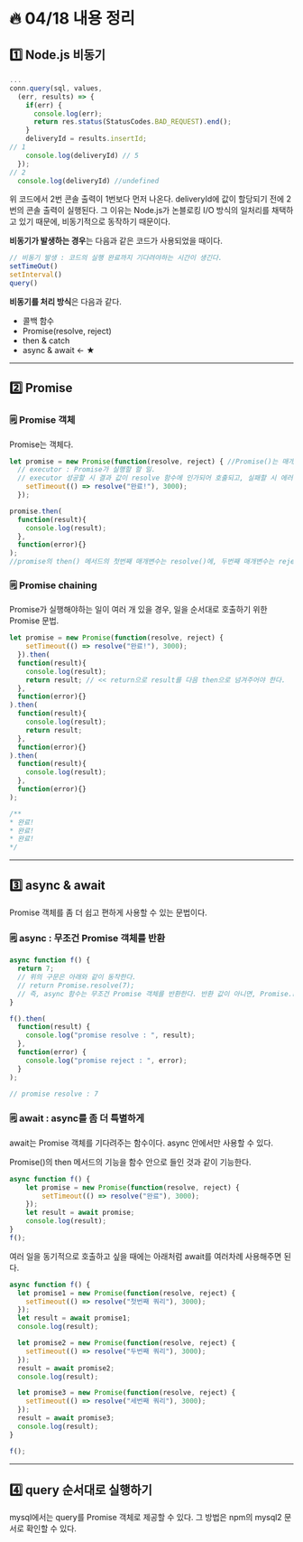 # :fire: 04/18 내용 정리

## :one: Node.js 비동기

```javascript
...
conn.query(sql, values, 
  (err, results) => {
    if(err) {
      console.log(err);
      return res.status(StatusCodes.BAD_REQUEST).end();
    }
    deliveryId = results.insertId;
// 1
    console.log(deliveryId) // 5
  });
// 2
  console.log(deliveryId) //undefined
```

위 코드에서 2번 콘솔 출력이 1번보다 먼저 나온다. deliveryId에 값이 할당되기 전에 2번의 콘솔 출력이 실행된다. 그 이유는 Node.js가 논블로킹 I/O 방식의 일처리를 채택하고 있기 때문에, 비동기적으로 동작하기 때문이다.

**비동기가 발생하는 경우**는 다음과 같은 코드가 사용되었을 때이다.

```javascript
// 비동기 발생 : 코드의 실행 완료까지 기다려야하는 시간이 생긴다.
setTimeOut()
setInterval()
query()
```

**비동기를 처리 방식**은 다음과 같다.

- 콜백 함수
- Promise(resolve, reject)
- then & catch
- async & await ← ★

---

## :two: Promise

### 🗒 Promise 객체

Promise는 객체다. 

```javascript
let promise = new Promise(function(resolve, reject) { //Promise()는 매개변수로 함수를 받는다. resolve와 reject도 콜백함수이다.
  // executor : Promise가 실행할 할 일.
  // executor 성공할 시 결과 값이 resolve 함수에 인가되어 호출되고, 실패할 시 에러 값이 reject 함수에 인가되어 호출된다.
    setTimeout(() => resolve("완료!"), 3000);
  }); 

promise.then(
  function(result){
    console.log(result);
  },
  function(error){}
);
//promise의 then() 메서드의 첫번째 매개변수는 resolve()에, 두번째 매개변수는 reject()에 연결되어 있다.
```

### 🗒 Promise chaining

Promise가 실행해야하는 일이 여러 개 있을 경우, 일을 순서대로 호출하기 위한 Promise 문법.

```javascript
let promise = new Promise(function(resolve, reject) {
    setTimeout(() => resolve("완료!"), 3000);
  }).then(
  function(result){
    console.log(result);
    return result; // << return으로 result를 다음 then으로 넘겨주어야 한다.
  },
  function(error){}
).then(
  function(result){
    console.log(result);
    return result;
  },
  function(error){}
).then(
  function(result){
    console.log(result);
  },
  function(error){}
);

/**
* 완료!
* 완료!
* 완료!
*/
```

---

## :three: async & await

Promise 객체를 좀 더 쉽고 편하게 사용할 수 있는 문법이다.

### 🗒 async : 무조건 Promise 객체를 반환

```javascript
async function f() {
  return 7;
  // 위의 구문은 아래와 같이 동작한다.
  // return Promise.resolve(7);
  // 즉, async 함수는 무조건 Promise 객체를 반환한다. 반환 값이 아니면, Promise.resolve()로 감싼다.
}

f().then(
  function(result) {
    console.log("promise resolve : ", result);
  },
  function(error) {
    console.log("promise reject : ", error);
  }
);

// promise resolve : 7
```

### 🗒 await : async를 좀 더 특별하게

await는 Promise 객체를 기다려주는 함수이다. async 안에서만 사용할 수 있다.

Promise()의 then 메서드의 기능을 함수 안으로 들인 것과 같이 기능한다.

```javascript
async function f() {
    let promise = new Promise(function(resolve, reject) {
        setTimeout(() => resolve("완료"), 3000);
    });
    let result = await promise;
    console.log(result);
}
f();
```

여러 일을 동기적으로 호출하고 싶을 때에는 아래처럼 await를 여러차례 사용해주면 된다.

```javascript
async function f() {
  let promise1 = new Promise(function(resolve, reject) {
    setTimeout(() => resolve("첫번째 쿼리"), 3000);
  });
  let result = await promise1;
  console.log(result);

  let promise2 = new Promise(function(resolve, reject) {
    setTimeout(() => resolve("두번째 쿼리"), 3000);
  });
  result = await promise2;
  console.log(result);

  let promise3 = new Promise(function(resolve, reject) {
    setTimeout(() => resolve("세번째 쿼리"), 3000);
  });
  result = await promise3;
  console.log(result);
}

f();
```

---

## :four: query 순서대로 실행하기

mysql에서는 query를 Promise 객체로 제공할 수 있다.
그 방법은 npm의 mysql2 문서로 확인할 수 있다. 

